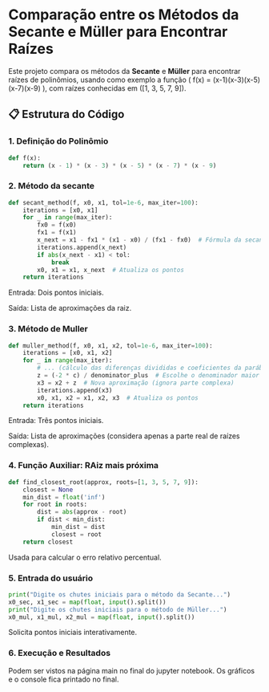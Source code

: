 # Comparação entre os Métodos da Secante e Müller para Encontrar Raízes

Este projeto compara os métodos da **Secante** e **Müller** para encontrar raízes de polinômios, usando como exemplo a função \( f(x) = (x-1)(x-3)(x-5)(x-7)(x-9) \), com raízes conhecidas em \([1, 3, 5, 7, 9]\).

## 📋 Estrutura do Código

### 1. Definição do Polinômio
```python
def f(x):
    return (x - 1) * (x - 3) * (x - 5) * (x - 7) * (x - 9)
```
### 2. Método da secante
```python
def secant_method(f, x0, x1, tol=1e-6, max_iter=100):
    iterations = [x0, x1]
    for _ in range(max_iter):
        fx0 = f(x0)
        fx1 = f(x1)
        x_next = x1 - fx1 * (x1 - x0) / (fx1 - fx0)  # Fórmula da secante
        iterations.append(x_next)
        if abs(x_next - x1) < tol:
            break
        x0, x1 = x1, x_next  # Atualiza os pontos
    return iterations
```
Entrada: Dois pontos iniciais.

Saída: Lista de aproximações da raiz.
### 3. Método de Muller
```python
def muller_method(f, x0, x1, x2, tol=1e-6, max_iter=100):
    iterations = [x0, x1, x2]
    for _ in range(max_iter):
        # ... (cálculo das diferenças divididas e coeficientes da parábola)
        z = (-2 * c) / denominator_plus  # Escolhe o denominador maior
        x3 = x2 + z  # Nova aproximação (ignora parte complexa)
        iterations.append(x3)
        x0, x1, x2 = x1, x2, x3  # Atualiza os pontos
    return iterations
```
Entrada: Três pontos iniciais.

Saída: Lista de aproximações (considera apenas a parte real de raízes complexas).
### 4. Função Auxiliar: RAiz mais próxima
```python
def find_closest_root(approx, roots=[1, 3, 5, 7, 9]):
    closest = None
    min_dist = float('inf')
    for root in roots:
        dist = abs(approx - root)
        if dist < min_dist:
            min_dist = dist
            closest = root
    return closest
```
Usada para calcular o erro relativo percentual.
### 5. Entrada do usuário
```python
print("Digite os chutes iniciais para o método da Secante...")
x0_sec, x1_sec = map(float, input().split())
print("Digite os chutes iniciais para o método de Müller...")
x0_mul, x1_mul, x2_mul = map(float, input().split())
```
Solicita pontos iniciais interativamente.
 ### 6. Execução e Resultados
Podem ser vistos na página main no final do jupyter notebook. Os gráficos e o console fica printado no final.
